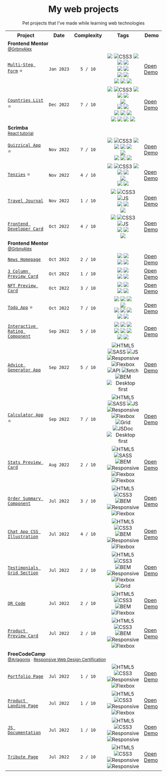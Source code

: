 <h1 align="center">My web projects</h1>
<p align="center">
 Pet projects that I've made while learning web technologies
</p>
<table align="center">
  
  <!-- HEADER -->
  <tr>
    <th>Project</th>
    <th>Date</th>
    <th>Complexity</th>
    <th>Tags</th>
    <th>Demo</th>
  </tr>
  
  <tr>
    <td colspan="100">
      <strong>Frontend Mentor</strong>
      <br>
      <sup><a href="https://www.frontendmentor.io/profile/GrbnvAlex">@GrbnvAlex</a></sup>
    </td>
  </tr>
  
  <!-- MULTI-STEP FORM -->
  <tr>
    <td>
     <a href="https://github.com/arlagonix/multi-step-form">
      <code>Multi-Step Form</code></a> ⭐
    </td>
    <td><code>Jan&nbsp;2023</code></td>
    <td align="center"><code>5 / 10</code></td>
    <td align="center">
     <img src="https://img.shields.io/badge/-HTML-red?style=flat&logo=html5&logoColor=white">
     <img alt="CSS3" src="https://img.shields.io/badge/-CSS-blue?style=flat&logo=css3&logoColor=white">
     <img src="https://img.shields.io/badge/-TS-2D79C7?style=flat&logo=typescript&logoColor=white">
     <br>
     <img src="https://img.shields.io/badge/-ReactJS-40E0D0?&style=flat&logo=react&logoColor=white">
     <img src="https://img.shields.io/badge/-Vite-BD34FE?style=flat&logo=vite&logoColor=FFC71F">
     <br>
     <img src="https://img.shields.io/badge/-TailwindCSS-white?style=flat&logo=tailwindcss&logoColor=#06B6D4">
     <img src="https://img.shields.io/badge/-Vitest-FFEA00?style=flat&logo=vitest">
     <br>
     <img src="https://img.shields.io/badge/-Framer_Motion-black?style=flat&logo=framer&logoColor=white">
     <img src="https://img.shields.io/badge/-Github_Actions-2088FF?style=flat&logo=github-actions&logoColor=white">
     <br>
     <img src="https://img.shields.io/badge/-ci/cd-lightgrey?style=flat">
     <img src="https://img.shields.io/badge/-react--final--form-lightgrey?style=flat">
     <img src="https://img.shields.io/badge/-responsive-lightgrey?style=flat">
    </td>
    <td>
      <a href="https://arlagonix.github.io/multi-step-form">
       Open Demo
      </a>
   </td>
  </tr>
  
  <!-- QUIZZICAL APP -->
  <tr>
    <td>
     <a href="https://github.com/arlagonix/countries-list">
      <code>Countries List</code></a> ⭐
    </td>
    <td><code>Dec&nbsp;2022</code></td>
    <td align="center"><code>7 / 10</code></td>
    <td align="center">
     <img src="https://img.shields.io/badge/-HTML-red?style=flat&logo=html5&logoColor=white">
     <img alt="CSS3" src="https://img.shields.io/badge/-CSS-blue?style=flat&logo=css3&logoColor=white">
     <img src="https://img.shields.io/badge/-TS-2D79C7?style=flat&logo=typescript&logoColor=white">
     <br>
     <img src="https://img.shields.io/badge/-ReactJS-40E0D0?&style=flat&logo=react&logoColor=white">
     <img src="https://img.shields.io/badge/-Vite-BD34FE?style=flat&logo=vite&logoColor=FFC71F">
     <br>
     <img src="https://img.shields.io/badge/-Styled_Components-DA70D6?style=flat&logo=styled-components&logoColor=white">
     <br>
     <img src="https://img.shields.io/badge/-React_Router-white?style=flat&logo=react-router&logoColor=F44250">
     <img src="https://img.shields.io/badge/-React_Query-FF4154?style=flat&logo=react-query&logoColor=white">
     <br>
     <img src="https://img.shields.io/badge/-Cypress-007780?style=flat&logo=cypress&logoColor=white">
     <img src="https://img.shields.io/badge/-Vitest-FFEA00?style=flat&logo=vitest">
     <img src="https://img.shields.io/badge/-Github_Actions-2088FF?style=flat&logo=github-actions&logoColor=white">
     <br>
     <img src="https://img.shields.io/badge/-responsive-lightgrey?style=flat">
     <img src="https://img.shields.io/badge/-skeletons-lightgrey?style=flat">
     <img src="https://img.shields.io/badge/-api-lightgrey?style=flat">
     <img src="https://img.shields.io/badge/-ci/cd-lightgrey?style=flat">
    </td>
    <td>
      <a href="https://arlagonix.github.io/countries-list">
       Open Demo
      </a>
   </td>
  </tr>
 
 <tr>
    <td colspan="100">
      <strong>Scrimba</strong>
      <br>
     <sup><a href="https://scrimba.com/learn/learnreact">React tutorial</a></sup>
    </td>
  </tr>
  
  <!-- QUIZZICAL APP -->
  <tr>
    <td>
     <a href="https://github.com/arlagonix/quizzical-app">
      <code>Quizzical App</code></a> ⭐
    </td>
    <td><code>Nov&nbsp;2022</code></td>
    <td align="center"><code>7 / 10</code></td>
    <td align="center">
     <img src="https://img.shields.io/badge/-HTML-red?style=flat&logo=html5&logoColor=white">
     <img alt="CSS3" src="https://img.shields.io/badge/-CSS-blue?style=flat&logo=css3&logoColor=white">
     <img src="https://img.shields.io/badge/-TS-2D79C7?style=flat&logo=typescript&logoColor=white">
     <br>
     <img src="https://img.shields.io/badge/-ReactJS-40E0D0?&style=flat&logo=react&logoColor=white">
     <img src="https://img.shields.io/badge/-CRA-40E0D0?&style=flat&logo=react&logoColor=white">
     <img src="https://img.shields.io/badge/-React_Router-white?style=flat&logo=react-router&logoColor=F44250">
     <br>
     <img src="https://img.shields.io/badge/-Styled_Components-DA70D6?style=flat&logo=styled-components&logoColor=white">
     <br>
     <img src="https://img.shields.io/badge/-responsive-lightgrey?style=flat">
     <img src="https://img.shields.io/badge/-skeletons-lightgrey?style=flat">
     <img src="https://img.shields.io/badge/-api-lightgrey?style=flat">
    </td>
    <td>
      <a href="https://arlagonix.github.io/quizzical-app">
       Open Demo
      </a>
   </td>
  </tr>
  
 <!-- TENZIES -->
  <tr>
    <td>
     <a href="https://github.com/arlagonix/tenzies">
      <code>Tenzies</code></a> ⭐
    </td>
    <td><code>Nov&nbsp;2022</code></td>
    <td align="center"><code>4 / 10</code></td>
    <td align="center">
     <img src="https://img.shields.io/badge/-HTML-red?style=flat&logo=html5&logoColor=white">
     <img alt="CSS3" src="https://img.shields.io/badge/-CSS-blue?style=flat&logo=css3&logoColor=white">
     <img src="https://img.shields.io/badge/-TS-2D79C7?style=flat&logo=typescript&logoColor=white">
     <br>
     <img src="https://img.shields.io/badge/-ReactJS-40E0D0?&style=flat&logo=react&logoColor=white">
     <img src="https://img.shields.io/badge/-Vite-BD34FE?style=flat&logo=vite&logoColor=FFC71F">
     <br>
     <img src="https://img.shields.io/badge/-Styled_Components-DA70D6?style=flat&logo=styled-components&logoColor=white">
     <br>
     <img src="https://img.shields.io/badge/-responsive-lightgrey?style=flat">
     <img src="https://img.shields.io/badge/-switch--theme-lightgrey?style=flat">
    </td>
    <td>
      <a href="https://arlagonix.github.io/tenzies/build">
       Open Demo
      </a>
   </td>
  </tr>
 
 <!-- TRAVEL JOURNAL -->
  <tr>
    <td>
     <a href="https://github.com/arlagonix/scrimba-travel-journal">
      <code>Travel Journal</code>
     </a>
    </td>
    <td><code>Nov&nbsp;2022</code></td>
    <td align="center"><code>1 / 10</code></td>
    <td align="center">
     <img src="https://img.shields.io/badge/-HTML-red?style=flat&logo=html5&logoColor=white">
     <img alt="CSS3" src="https://img.shields.io/badge/-CSS-blue?style=flat&logo=css3&logoColor=white">
     <img alt="JS" src="https://img.shields.io/badge/-JS-F7DF1E?style=flat&logo=javascript&logoColor=white">
     <br>
     <img src="https://img.shields.io/badge/-ReactJS-40E0D0?&style=flat&logo=react&logoColor=white">
     <img src="https://img.shields.io/badge/-Vite-BD34FE?style=flat&logo=vite&logoColor=FFC71F">
     <br>
     <img src="https://img.shields.io/badge/-Styled_Components-DA70D6?style=flat&logo=styled-components&logoColor=white">
    </td>
    <td>
      <a href="https://arlagonix.github.io/scrimba-travel-journal/build">
       Open Demo
      </a>
   </td>
  </tr>
 
 <!-- FRONTEND DEVELOPER CARD -->
  <tr>
    <td>
     <a href="https://github.com/arlagonix/developer-card">
      <code>Frontend Developer Card</code>
     </a>
    </td>
    <td><code>Oct&nbsp;2022</code></td>
    <td align="center"><code>4 / 10</code></td>
    <td align="center">
     <img src="https://img.shields.io/badge/-HTML-red?style=flat&logo=html5&logoColor=white">
     <img alt="CSS3" src="https://img.shields.io/badge/-CSS-blue?style=flat&logo=css3&logoColor=white">
     <img alt="JS" src="https://img.shields.io/badge/-JS-F7DF1E?style=flat&logo=javascript&logoColor=white">
     <br>
     <img src="https://img.shields.io/badge/-ReactJS-40E0D0?&style=flat&logo=react&logoColor=white">
     <img src="https://img.shields.io/badge/-Vite-BD34FE?style=flat&logo=vite&logoColor=FFC71F">
     <br>
     <img src="https://img.shields.io/badge/-Styled_Components-DA70D6?style=flat&logo=styled-components&logoColor=white">
    </td>
    <td>
      <a href="https://arlagonix.github.io/developer-card/build">
       Open Demo
      </a>
   </td>
  </tr>
  
  <tr>
    <td colspan="100">
      <strong>Frontend Mentor</strong>
      <br>
      <sup><a href="https://www.frontendmentor.io/profile/GrbnvAlex">@GrbnvAlex</a></sup>
    </td>
  </tr>
  
  
  
  <!-- NEWS HOMEPAGE -->
  <tr>
    <td>
     <a href="https://github.com/arlagonix/news-homepage">
      <code>News Homepage</code>
     </a>
    </td>
    <td><code>Oct&nbsp;2022</code></td>
    <td align="center"><code>2 / 10</code></td>
    <td align="center">
     <img src="https://img.shields.io/badge/-HTML-red?style=flat&logo=html5&logoColor=white">
     <img src="https://img.shields.io/badge/-TailwindCSS-white?style=flat&logo=tailwindcss&logoColor=#06B6D4">
     <br>
     <img src="https://img.shields.io/badge/-Webpack-75AFCC?style=flat&logo=webpack&logoColor=white">
     <img src="https://img.shields.io/badge/-mobile_first-lightgrey?style=flat">
    </td>
    <td>
      <a href="https://arlagonix.github.io/news-homepage/build">
       Open Demo
      </a>
   </td>
  </tr>
  
  <!-- 3 COLUMN PREVIEW CARD -->
  <tr>
    <td>
     <a href="https://github.com/arlagonix/3-column-preview">
      <code>3 Column Preview Card</code>
     </a>
    </td>
    <td><code>Oct&nbsp;2022</code></td>
    <td align="center"><code>1 / 10</code></td>
    <td align="center">
     <img src="https://img.shields.io/badge/-HTML-red?style=flat&logo=html5&logoColor=white">
     <img src="https://img.shields.io/badge/-TailwindCSS-white?style=flat&logo=tailwindcss&logoColor=#06B6D4">
     <br>
     <img src="https://img.shields.io/badge/-Webpack-75AFCC?style=flat&logo=webpack&logoColor=white">
     <img src="https://img.shields.io/badge/-mobile_first-lightgrey?style=flat">
    </td>
    <td>
      <a href="https://arlagonix.github.io/3-column-preview/build">
       Open Demo
      </a>
   </td>
  </tr>
  
  <!-- NFT PREVIEW CARD -->
  <tr>
    <td>
     <a href="https://github.com/arlagonix/nft-preview-card">
      <code>NFT Preview Card</code>
     </a>
    </td>
    <td><code>Oct&nbsp;2022</code></td>
    <td align="center"><code>3 / 10</code></td>
    <td align="center">
     <img src="https://img.shields.io/badge/-HTML-red?style=flat&logo=html5&logoColor=white">
     <img src="https://img.shields.io/badge/-TailwindCSS-white?style=flat&logo=tailwindcss&logoColor=#06B6D4">
     <br>
     <img src="https://img.shields.io/badge/-Webpack-75AFCC?style=flat&logo=webpack&logoColor=white">
     <img src="https://img.shields.io/badge/-mobile_first-lightgrey?style=flat">
    </td>
    <td>
      <a href="https://arlagonix.github.io/nft-preview-card/build">
       Open Demo
      </a>
   </td>
  </tr>
  
  <!-- TODO APP -->
  <tr>
    <td>
     <a href="https://github.com/arlagonix/todo-app">
      <code>Todo App</code></a> ⭐
    </td>
    <td><code>Oct&nbsp;2022</code></td>
    <td align="center"><code>7 / 10</code></td>
    <td align="center">
     <img src="https://img.shields.io/badge/-HTML-red?style=flat&logo=html5&logoColor=white">
     <img src="https://img.shields.io/badge/-Sass-cf649a?style=flat&logo=sass&logoColor=white">
     <img src="https://img.shields.io/badge/-TS-2D79C7?style=flat&logo=typescript&logoColor=white">
     <br>
     <img src="https://img.shields.io/badge/-Webpack-75AFCC?style=flat&logo=webpack&logoColor=white">
     <br>
     <img src="https://img.shields.io/badge/-responsive-lightgrey?style=flat">
     <img src="https://img.shields.io/badge/-flexbox-lightgrey?style=flat">
     <img src="https://img.shields.io/badge/-gherkin-lightgrey?style=flat">
     <br>
     <img src="https://img.shields.io/badge/-BEM-lightgray?style=flat">
     <img src="https://img.shields.io/badge/-desktop_first-lightgrey?style=flat">
    </td>
    <td>
      <a href="https://arlagonix.github.io/todo-app/build">
       Open Demo
      </a>
   </td>
  </tr>
  
  <!-- INTERACTIVE RATING COMPONENT -->
  <tr>
    <td>
     <a href="https://github.com/arlagonix/interactive-rating-frontendmentor">
      <code>Interactive Rating Component</code>
     </a>
    </td>
    <td><code>Sep 2022</code></td>
    <td align="center"><code>5 / 10</code></td>
    <td align="center">
     <img src="https://img.shields.io/badge/-HTML-red?style=flat&logo=html5&logoColor=white">
     <img src="https://img.shields.io/badge/-Sass-cf649a?style=flat&logo=sass&logoColor=white">
     <img src="https://img.shields.io/badge/-TS-2D79C7?style=flat&logo=typescript&logoColor=white">
     <br>
     <img src="https://img.shields.io/badge/-responsive-lightgrey?style=flat">
     <img src="https://img.shields.io/badge/-flexbox-lightgrey?style=flat">
     <img src="https://img.shields.io/badge/-gherkin-lightgrey?style=flat">
     <br>
     <img src="https://img.shields.io/badge/-BEM-lightgray?style=flat">
     <img src="https://img.shields.io/badge/-desktop_first-lightgrey?style=flat">
    </td>
    <td>
      <a href="https://arlagonix.github.io/interactive-rating-frontendmentor">
       Open Demo
      </a>
   </td>
  </tr>
  
  <!-- ADVICE GENERATOR APP -->
  <tr>
    <td>
     <a href="https://github.com/arlagonix/advice-generator-app-frontendmentor">
      <code>Advice Generator App</code>
     </a>
    </td>
    <td><code>Sep 2022</code></td>
    <td align="center"><code>5 / 10</code></td>
    <td align="center">
     <img alt="HTML5" src="https://img.shields.io/badge/-HTML-red?style=flat&logo=html5&logoColor=white">
     <img alt="SASS" src="https://img.shields.io/badge/-Sass-cf649a?style=flat&logo=sass&logoColor=white">
     <img alt="JS" src="https://img.shields.io/badge/-JS-F7DF1E?style=flat&logo=javascript&logoColor=white">
     <br>
     <img alt="Responsive" src="https://img.shields.io/badge/-responsive-lightgrey?style=flat">
     <img alt="Flexbox" src="https://img.shields.io/badge/-flexbox-lightgrey?style=flat">
     <img alt="API" src="https://img.shields.io/badge/-API-lightgrey?style=flat">
     <img alt="fetch" src="https://img.shields.io/badge/-fetch-lightgray?style=flat">
     <br>
     <img alt="BEM" src="https://img.shields.io/badge/-BEM-lightgray?style=flat">
     <img alt="Desktop first" src="https://img.shields.io/badge/-desktop_first-lightgrey?style=flat">
    </td>
    <td>
      <a href="https://arlagonix.github.io/advice-generator-app-frontendmentor/public">
       Open Demo
      </a>
   </td>
  </tr>
  
  <!-- CALCULATOR APP -->
  <tr>
    <td>
     <a href="https://github.com/arlagonix/calculator-app-frontendmentor">
      <code>Calculator App</code></a> ⭐
    </td>
    <td><code>Sep 2022</code></td>
    <td align="center"><code>7 / 10</code></td>
    <td align="center">
     <img alt="HTML5" src="https://img.shields.io/badge/-HTML-red?style=flat&logo=html5&logoColor=white">
     <img alt="SASS" src="https://img.shields.io/badge/-Sass-cf649a?style=flat&logo=sass&logoColor=white">
     <img alt="JS" src="https://img.shields.io/badge/-JS-F7DF1E?style=flat&logo=javascript&logoColor=white">
     <br>
     <img alt="Responsive" src="https://img.shields.io/badge/-responsive-lightgrey?style=flat">
     <img alt="Flexbox" src="https://img.shields.io/badge/-flexbox-lightgrey?style=flat">
     <img alt="Grid" src="https://img.shields.io/badge/-grid-lightgrey?style=flat">
     <br>
     <img alt="JSDoc" src="https://img.shields.io/badge/-JSDoc-lightgray?style=flat">
     <img alt="Desktop first" src="https://img.shields.io/badge/-desktop_first-lightgrey?style=flat">
    </td>
    <td>
      <a href="https://arlagonix.github.io/calculator-app-frontendmentor/public">
       Open Demo
      </a>
   </td>
  </tr>
  
  <!-- STATS PREVIEW CARD -->
  <tr>
    <td>
     <a href="https://github.com/arlagonix/stats-preview-card-frontendmentor">
      <code>Stats Preview Card</code>
     </a>
    </td>
    <td><code>Aug 2022</code></td>
    <td align="center"><code>2 / 10</code></td>
    <td align="center">
     <img alt="HTML5" src="https://img.shields.io/badge/-HTML-red?style=flat&logo=html5&logoColor=white">
     <img alt="SASS" src="https://img.shields.io/badge/-Sass-cf649a?style=flat&logo=sass&logoColor=white">
     <br>
     <img alt="BEM" src="https://img.shields.io/badge/-BEM-lightgray?style=flat">
     <img alt="Responsive" src="https://img.shields.io/badge/-responsive-lightgrey?style=flat">
     <img alt="Flexbox" src="https://img.shields.io/badge/-flexbox-lightgrey?style=flat">
     <br>
     <img alt="Flexbox" src="https://img.shields.io/badge/-mobile_first-lightgrey?style=flat">
    </td>
    <td>
      <a href="https://arlagonix.github.io/stats-preview-card-frontendmentor/">
       Open Demo
      </a>
   </td>
  </tr>
  
  <!-- ORDER SUMMARY COMPONENT -->
  <tr>
    <td>
     <a href="https://github.com/arlagonix/order-summary-card-frontendmentor">
      <code>Order Summary Component</code>
     </a>
    </td>
    <td><code>Jul 2022</code></td>
    <td align="center"><code>3 / 10</code></td>
    <td align="center">
     <img alt="HTML5" src="https://img.shields.io/badge/-HTML-red?style=flat&logo=html5&logoColor=white">
     <img alt="CSS3" src="https://img.shields.io/badge/-CSS-blue?style=flat&logo=css3&logoColor=white">
     <br>
     <img alt="BEM" src="https://img.shields.io/badge/-BEM-lightgray?style=flat">
     <img alt="Responsive" src="https://img.shields.io/badge/-responsive-lightgrey?style=flat">
     <img alt="Flexbox" src="https://img.shields.io/badge/-flexbox-lightgrey?style=flat">
    </td>
    <td>
      <a href="https://arlagonix.github.io/order-summary-card-frontendmentor">
       Open Demo
      </a>
   </td>
  </tr>
   
  <!-- CHAT APP CSS ILLUSTRATION -->
  <tr>
    <td>
     <a href="https://github.com/arlagonix/chat-app-css-illustration-frontendmentor">
      <code>Chat App CSS Illustration</code>
     </a>
    </td>
    <td><code>Jul 2022</code></td>
    <td align="center"><code>4 / 10</code></td>
    <td align="center">
     <img alt="HTML5" src="https://img.shields.io/badge/-HTML-red?style=flat&logo=html5&logoColor=white">
     <img alt="CSS3" src="https://img.shields.io/badge/-CSS-blue?style=flat&logo=css3&logoColor=white">
     <br>
     <img alt="BEM" src="https://img.shields.io/badge/-BEM-lightgray?style=flat">
     <img alt="Responsive" src="https://img.shields.io/badge/-responsive-lightgrey?style=flat">
     <img alt="Flexbox" src="https://img.shields.io/badge/-flexbox-lightgrey?style=flat">
    </td>
    <td>
      <a href="https://arlagonix.github.io/chat-app-css-illustration-frontendmentor">
       Open Demo
      </a>
   </td>
  </tr>
   
   <!-- TESTIMONIALS GRID SECTION -->
  <tr>
    <td>
     <a href="https://github.com/arlagonix/testimonials-grid-section-frontendmentor">
      <code>Testimonials Grid Section</code>
     </a>
    </td>
    <td><code>Jul 2022</code></td>
    <td align="center"><code>2 / 10</code></td>
    <td align="center">
     <img alt="HTML5" src="https://img.shields.io/badge/-HTML-red?style=flat&logo=html5&logoColor=white">
     <img alt="CSS3" src="https://img.shields.io/badge/-CSS-blue?style=flat&logo=css3&logoColor=white">
     <br>
     <img alt="BEM" src="https://img.shields.io/badge/-BEM-lightgray?style=flat">
     <img alt="Responsive" src="https://img.shields.io/badge/-responsive-lightgrey?style=flat">
     <img alt="Flexbox" src="https://img.shields.io/badge/-flexbox-lightgrey?style=flat">
     <img alt="Grid" src="https://img.shields.io/badge/-grid-lightgrey?style=flat">
    </td>
    <td>
      <a href="https://arlagonix.github.io/testimonials-grid-section-frontendmentor">
       Open Demo
      </a>
   </td>
  </tr>
   
  <!-- QR CODE -->
  <tr>
    <td>
     <a href="https://github.com/arlagonix/qr-code-frontendmentor">
      <code>QR Code</code>
     </a>
    </td>
    <td><code>Jul 2022</code></td>
    <td align="center"><code>2 / 10</code></td>
    <td align="center">
     <img alt="HTML5" src="https://img.shields.io/badge/-HTML-red?style=flat&logo=html5&logoColor=white">
     <img alt="CSS3" src="https://img.shields.io/badge/-CSS-blue?style=flat&logo=css3&logoColor=white">
     <br>
     <img alt="BEM" src="https://img.shields.io/badge/-BEM-lightgray?style=flat">
     <img alt="Flexbox" src="https://img.shields.io/badge/-flexbox-lightgrey?style=flat">
    </td>
    <td>
      <a href="https://arlagonix.github.io/qr-code-frontendmentor">
       Open Demo
      </a>
   </td>
  </tr>
  
  <!-- PRODUCT PREVIEW CARD -->
  <tr>
    <td>
     <a href="https://github.com/arlagonix/product-preview-card-frontendmentor">
      <code>Product Preview Card</code>
     </a>
    </td>
    <td><code>Jul 2022</code></td>
    <td align="center"><code>2 / 10</code></td>
    <td align="center">
     <img alt="HTML5" src="https://img.shields.io/badge/-HTML-red?style=flat&logo=html5&logoColor=white">
     <img alt="CSS3" src="https://img.shields.io/badge/-CSS-blue?style=flat&logo=css3&logoColor=white">
     <br>
     <img alt="BEM" src="https://img.shields.io/badge/-BEM-lightgray?style=flat">
     <img alt="Responsive" src="https://img.shields.io/badge/-responsive-lightgray?style=flat">
     <img alt="Flexbox" src="https://img.shields.io/badge/-flexbox-lightgrey?style=flat">
    </td>
    <td>
      <a href="https://arlagonix.github.io/product-preview-card-frontendmentor">
       Open Demo
      </a>
   </td>
  </tr>
   
  <tr>
    <td colspan="100">
      <strong>FreeCodeCamp</strong>
      <br>
      <sup>
        <a href="https://www.freecodecamp.org/Arlagonix">@Arlagonix</a> ∙ 
        <a href="https://www.freecodecamp.org/certification/Arlagonix/responsive-web-design">Responsive Web Design Certification</a>
      </sup>
    </td>
  </tr>
  
  <!-- PORTFOLIO PAGE -->
  <tr>
    <td>
     <a href="https://github.com/arlagonix/freecodecamp-portfolio-page">
      <code>Portfolio Page</code>
     </a>
    </td>
    <td><code>Jul 2022</code></td>
    <td align="center"><code>1 / 10</code></td>
    <td align="center">
     <img alt="HTML5" src="https://img.shields.io/badge/-HTML-red?style=flat&logo=html5&logoColor=white">
     <img alt="CSS3" src="https://img.shields.io/badge/-CSS-blue?style=flat&logo=css3&logoColor=white">
     <br>
     <img alt="Responsive" src="https://img.shields.io/badge/-responsive-lightgray?style=flat">
     <img alt="Flexbox" src="https://img.shields.io/badge/-flexbox-lightgrey?style=flat">
    </td>
    <td>
      <a href="https://arlagonix.github.io/freecodecamp-portfolio-page">
       Open Demo
      </a>
   </td>
  </tr>
  
  <!-- PRODUCT LANDING PAGE -->
  <tr>
    <td>
     <a href="https://github.com/arlagonix/freecodecamp-product-landing-page">
      <code>Product Landing Page</code>
     </a>
    </td>
    <td><code>Jul 2022</code></td>
    <td align="center"><code>1 / 10</code></td>
    <td align="center">
     <img alt="HTML5" src="https://img.shields.io/badge/-HTML-red?style=flat&logo=html5&logoColor=white">
     <img alt="CSS3" src="https://img.shields.io/badge/-CSS-blue?style=flat&logo=css3&logoColor=white">
     <br>
     <img alt="Responsive" src="https://img.shields.io/badge/-responsive-lightgray?style=flat">
     <img alt="Flexbox" src="https://img.shields.io/badge/-flexbox-lightgrey?style=flat">
    </td>
    <td>
      <a href="https://arlagonix.github.io/freecodecamp-product-landing-page">
       Open Demo
      </a>
   </td>
  </tr>
  
  <!-- JS DOCUMENTATION -->
  <tr>
    <td>
     <a href="https://github.com/arlagonix/freecodecamp-js-documentation">
      <code>JS Documentation</code>
     </a>
    </td>
    <td><code>Jul 2022</code></td>
    <td align="center"><code>1 / 10</code></td>
    <td align="center">
     <img alt="HTML5" src="https://img.shields.io/badge/-HTML-red?style=flat&logo=html5&logoColor=white">
     <img alt="CSS3" src="https://img.shields.io/badge/-CSS-blue?style=flat&logo=css3&logoColor=white">
     <br>
     <img alt="Responsive" src="https://img.shields.io/badge/-responsive-lightgray?style=flat">
     <img alt="Responsive" src="https://img.shields.io/badge/-custom_scrollbar-lightgray?style=flat">
    </td>
    <td>
      <a href="https://arlagonix.github.io/freecodecamp-js-documentation">
       Open Demo
      </a>
   </td>
  </tr>
  
  <!-- TRIBUTE PAGE -->
  <tr>
    <td>
     <a href="https://github.com/arlagonix/freecodecamp-tribute-page">
      <code>Tribute Page</code>
     </a>
    </td>
    <td><code>Jul 2022</code></td>
    <td align="center"><code>2 / 10</code></td>
    <td align="center">
     <img alt="HTML5" src="https://img.shields.io/badge/-HTML-red?style=flat&logo=html5&logoColor=white">
     <img alt="CSS3" src="https://img.shields.io/badge/-CSS-blue?style=flat&logo=css3&logoColor=white">
     <br>
     <img alt="Responsive" src="https://img.shields.io/badge/-responsive-lightgray?style=flat">
     <img alt="Responsive" src="https://img.shields.io/badge/-custom_scrollbar-lightgray?style=flat">
    </td>
    <td>
      <a href="https://arlagonix.github.io/freecodecamp-tribute-page/">
       Open Demo
      </a>
   </td>
  </tr>
   
</table>
